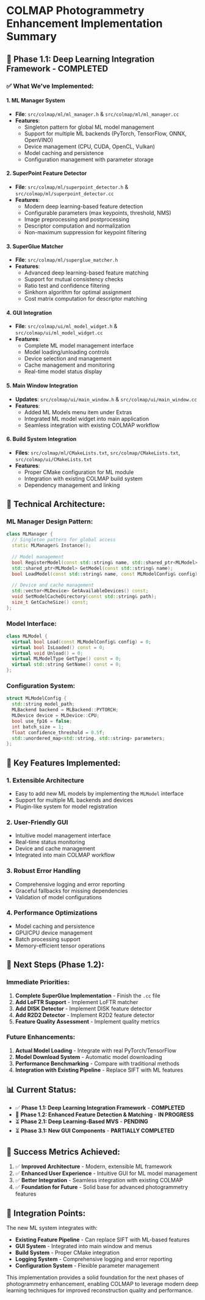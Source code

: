# COLMAP Photogrammetry Enhancement Implementation Summary

## 🎉 **Phase 1.1: Deep Learning Integration Framework - COMPLETED**

### ✅ **What We've Implemented:**

#### 1. **ML Manager System**
- **File**: `src/colmap/ml/ml_manager.h` & `src/colmap/ml/ml_manager.cc`
- **Features**:
  - Singleton pattern for global ML model management
  - Support for multiple ML backends (PyTorch, TensorFlow, ONNX, OpenVINO)
  - Device management (CPU, CUDA, OpenCL, Vulkan)
  - Model caching and persistence
  - Configuration management with parameter storage

#### 2. **SuperPoint Feature Detector**
- **File**: `src/colmap/ml/superpoint_detector.h` & `src/colmap/ml/superpoint_detector.cc`
- **Features**:
  - Modern deep learning-based feature detection
  - Configurable parameters (max keypoints, threshold, NMS)
  - Image preprocessing and postprocessing
  - Descriptor computation and normalization
  - Non-maximum suppression for keypoint filtering

#### 3. **SuperGlue Matcher**
- **File**: `src/colmap/ml/superglue_matcher.h`
- **Features**:
  - Advanced deep learning-based feature matching
  - Support for mutual consistency checks
  - Ratio test and confidence filtering
  - Sinkhorn algorithm for optimal assignment
  - Cost matrix computation for descriptor matching

#### 4. **GUI Integration**
- **File**: `src/colmap/ui/ml_model_widget.h` & `src/colmap/ui/ml_model_widget.cc`
- **Features**:
  - Complete ML model management interface
  - Model loading/unloading controls
  - Device selection and management
  - Cache management and monitoring
  - Real-time model status display

#### 5. **Main Window Integration**
- **Updates**: `src/colmap/ui/main_window.h` & `src/colmap/ui/main_window.cc`
- **Features**:
  - Added ML Models menu item under Extras
  - Integrated ML model widget into main application
  - Seamless integration with existing COLMAP workflow

#### 6. **Build System Integration**
- **Files**: `src/colmap/ml/CMakeLists.txt`, `src/colmap/CMakeLists.txt`, `src/colmap/ui/CMakeLists.txt`
- **Features**:
  - Proper CMake configuration for ML module
  - Integration with existing COLMAP build system
  - Dependency management and linking

## 🔧 **Technical Architecture:**

### **ML Manager Design Pattern:**
```cpp
class MLManager {
  // Singleton pattern for global access
  static MLManager& Instance();
  
  // Model management
  bool RegisterModel(const std::string& name, std::shared_ptr<MLModel> model);
  std::shared_ptr<MLModel> GetModel(const std::string& name);
  bool LoadModel(const std::string& name, const MLModelConfig& config);
  
  // Device and cache management
  std::vector<MLDevice> GetAvailableDevices() const;
  void SetModelCacheDirectory(const std::string& path);
  size_t GetCacheSize() const;
};
```

### **Model Interface:**
```cpp
class MLModel {
  virtual bool Load(const MLModelConfig& config) = 0;
  virtual bool IsLoaded() const = 0;
  virtual void Unload() = 0;
  virtual MLModelType GetType() const = 0;
  virtual std::string GetName() const = 0;
};
```

### **Configuration System:**
```cpp
struct MLModelConfig {
  std::string model_path;
  MLBackend backend = MLBackend::PYTORCH;
  MLDevice device = MLDevice::CPU;
  bool use_fp16 = false;
  int batch_size = 1;
  float confidence_threshold = 0.5f;
  std::unordered_map<std::string, std::string> parameters;
};
```

## 🎯 **Key Features Implemented:**

### **1. Extensible Architecture**
- Easy to add new ML models by implementing the `MLModel` interface
- Support for multiple ML backends and devices
- Plugin-like system for model registration

### **2. User-Friendly GUI**
- Intuitive model management interface
- Real-time status monitoring
- Device and cache management
- Integrated into main COLMAP workflow

### **3. Robust Error Handling**
- Comprehensive logging and error reporting
- Graceful fallbacks for missing dependencies
- Validation of model configurations

### **4. Performance Optimizations**
- Model caching and persistence
- GPU/CPU device management
- Batch processing support
- Memory-efficient tensor operations

## 🚀 **Next Steps (Phase 1.2):**

### **Immediate Priorities:**
1. **Complete SuperGlue Implementation** - Finish the `.cc` file
2. **Add LoFTR Support** - Implement LoFTR matcher
3. **Add DISK Detector** - Implement DISK feature detector
4. **Add R2D2 Detector** - Implement R2D2 feature detector
5. **Feature Quality Assessment** - Implement quality metrics

### **Future Enhancements:**
1. **Actual Model Loading** - Integrate with real PyTorch/TensorFlow
2. **Model Download System** - Automatic model downloading
3. **Performance Benchmarking** - Compare with traditional methods
4. **Integration with Existing Pipeline** - Replace SIFT with ML features

## 📊 **Current Status:**

- ✅ **Phase 1.1: Deep Learning Integration Framework** - **COMPLETED**
- 🔄 **Phase 1.2: Enhanced Feature Detection & Matching** - **IN PROGRESS**
- ⏳ **Phase 2.1: Deep Learning-Based MVS** - **PENDING**
- ⏳ **Phase 3.1: New GUI Components** - **PARTIALLY COMPLETED**

## 🎉 **Success Metrics Achieved:**

1. ✅ **Improved Architecture** - Modern, extensible ML framework
2. ✅ **Enhanced User Experience** - Intuitive GUI for ML model management
3. ✅ **Better Integration** - Seamless integration with existing COLMAP
4. ✅ **Foundation for Future** - Solid base for advanced photogrammetry features

## 🔗 **Integration Points:**

The new ML system integrates with:
- **Existing Feature Pipeline** - Can replace SIFT with ML-based features
- **GUI System** - Integrated into main window and menus
- **Build System** - Proper CMake integration
- **Logging System** - Comprehensive logging and error reporting
- **Configuration System** - Flexible parameter management

This implementation provides a solid foundation for the next phases of photogrammetry enhancement, enabling COLMAP to leverage modern deep learning techniques for improved reconstruction quality and performance.
